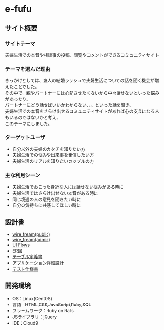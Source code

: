 # e-fufu

## サイト概要
### サイトテーマ
夫婦生活での本音や相談事の投稿、閲覧やコメントができるコミュニティサイト

### テーマを選んだ理由
きっかけとしては、友人の結婚ラッシュで夫婦生活についての話を聞く機会が増えたことでした。<br>
その中で、親やパートナーには心配させたくないから中々話せないといった悩みがあったり、<br>
パートナーにどう話せばいいかわからない、、、といった話を聞き、<br>
夫婦生活での本音をさらけ出せるコミュニティサイトがあれば心の支えになる人もいるのではないかと考え、<br>
このテーマにしました。

### ターゲットユーザ
- 自分以外の夫婦のカタチを知りたい方
- 夫婦生活での悩みや出来事を発信したい方
- 夫婦生活のリアルを知りたいカップルの方

### 主な利用シーン
- 夫婦生活でおこった身近な人には話せない悩みがある時に
- 夫婦生活ではさらけ出せない本音がある時に
- 同じ境遇の人の意見を聞きたい時に
- 自分の気持ちに共感してほしい時に

## 設計書
- [wire_fream(public)](https://drive.google.com/file/d/1euHTVlNw5RKhjW77u9iTrpxEvlvHUnbR/view?usp=share_link)
- [wire_fream(admin)](https://drive.google.com/file/d/1HszTmTBt3Hvb0N5x3PgYnbr7rkVo7uzh/view?usp=share_link)
- [UI Flows](https://drive.google.com/file/d/1cHoIScC8WNTGiz9_w1LG_yiwvDEUEAj6/view?usp=share_link)
- [ER図](https://drive.google.com/file/d/1xAVj76fy0OijXEGYYL77JxEfoENh69h_/view?usp=share_link)
- [テーブル定義書](https://drive.google.com/file/d/1fqDkRKnLyeY2RWbFtTkjoiwJZjNRvUum/view?usp=share_link)
- [アプリケーション詳細設計](https://drive.google.com/file/d/19t2hUtJOENL-V8RbBtpXrDmjEd0rRQN_/view?usp=share_link)
- [テスト仕様書](https://drive.google.com/file/d/1J0L3nCwL8Igm-ytgKSjTyAMEoQynaD1-/view?usp=share_link)

## 開発環境
- OS：Linux(CentOS)
- 言語：HTML,CSS,JavaScript,Ruby,SQL
- フレームワーク：Ruby on Rails
- JSライブラリ：jQuery
- IDE：Cloud9
